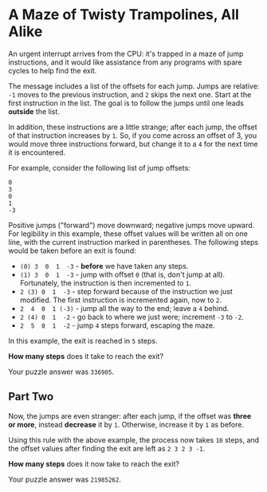 # A Maze of Twisty Trampolines, All Alike

An urgent interrupt arrives from the CPU: it's trapped in a maze of jump instructions,
and it would like assistance from any programs with spare cycles to help find the exit.

The message includes a list of the offsets for each jump. Jumps are relative: `-1`
moves to the previous instruction, and `2` skips the next one. Start at the first instruction
in the list. The goal is to follow the jumps until one leads __outside__ the list.

In addition, these instructions are a little strange; after each jump, the offset of that
instruction increases by `1`. So, if you come across an offset of 3, you would move three
instructions forward, but change it to a `4` for the next time it is encountered.

For example, consider the following list of jump offsets:

```
0
3
0
1
-3
```
Positive jumps ("forward") move downward; negative jumps move upward. For legibility in this
example, these offset values will be written all on one line, with the current instruction
marked in parentheses. The following steps would be taken before an exit is found:

 - `(0) 3  0  1  -3`  - __before__ we have taken any steps.
 - `(1) 3  0  1  -3`  - jump with offset `0` (that is, don't jump at all).
 Fortunately, the instruction is then incremented to `1`.
  - `2 (3) 0  1  -3`  - step forward because of the instruction we just modified.
  The first instruction is incremented again, now to `2`.
  - `2  4  0  1 (-3)` - jump all the way to the end; leave a `4` behind.
  - `2 (4) 0  1  -2`  - go back to where we just were; increment `-3` to `-2`.
  - `2  5  0  1  -2`  - jump `4` steps forward, escaping the maze.

In this example, the exit is reached in `5` steps.

__How many steps__ does it take to reach the exit?

Your puzzle answer was `336905`.

## Part Two

Now, the jumps are even stranger: after each jump, if the offset was __three or more__,
instead __decrease__ it by `1`. Otherwise, increase it by `1` as before.

Using this rule with the above example, the process now takes `10` steps, and the offset
values after finding the exit are left as `2 3 2 3 -1`.

__How many steps__ does it now take to reach the exit?

Your puzzle answer was `21985262`.